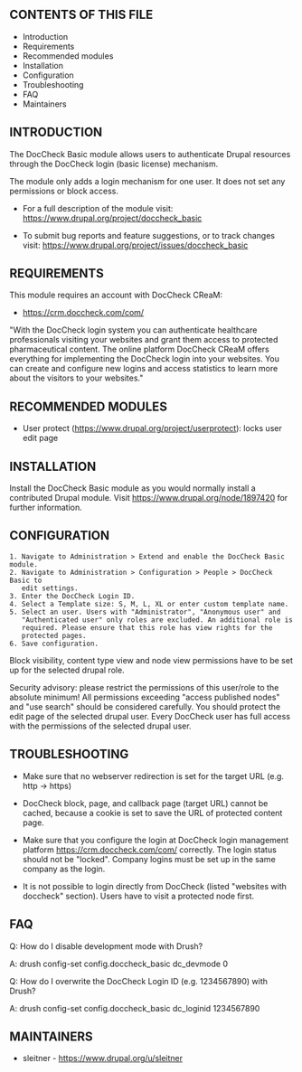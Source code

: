 CONTENTS OF THIS FILE
---------------------

 * Introduction
 * Requirements
 * Recommended modules
 * Installation
 * Configuration
 * Troubleshooting
 * FAQ
 * Maintainers


INTRODUCTION
------------

The DocCheck Basic module allows users to authenticate Drupal resources through
the DocCheck login (basic license) mechanism.

The module only adds a login mechanism for one user. It does not set any
permissions or block access.

 * For a full description of the module visit:
   https://www.drupal.org/project/doccheck_basic

 * To submit bug reports and feature suggestions, or to track changes visit:
   https://www.drupal.org/project/issues/doccheck_basic


REQUIREMENTS
------------

This module requires an account with DocCheck CReaM:

 * https://crm.doccheck.com/com/

"With the DocCheck login system you can authenticate healthcare professionals
visiting your websites and grant them access to protected pharmaceutical
content. The online platform DocCheck CReaM offers everything for implementing
the DocCheck login into your websites. You can create and configure new logins
and access statistics to learn more about the visitors to your websites."


RECOMMENDED MODULES
-------------------

 * User protect (https://www.drupal.org/project/userprotect): locks user edit
   page


INSTALLATION
------------

Install the DocCheck Basic module as you would normally install a contributed
Drupal module. Visit https://www.drupal.org/node/1897420 for further
information.


CONFIGURATION
-------------

    1. Navigate to Administration > Extend and enable the DocCheck Basic module.
    2. Navigate to Administration > Configuration > People > DocCheck Basic to
       edit settings.
    3. Enter the DocCheck Login ID.
    4. Select a Template size: S, M, L, XL or enter custom template name.
    5. Select an user. Users with "Administrator", "Anonymous user" and
       "Authenticated user" only roles are excluded. An additional role is
       required. Please ensure that this role has view rights for the
       protected pages.
    6. Save configuration.

Block visibility, content type view and node view permissions have to be
set up for the selected drupal role.

Security advisory: please restrict the permissions of this user/role to the
absolute minimum! All permissions exceeding "access published nodes" and "use
search" should be considered carefully. You should protect the edit page of the
selected drupal user. Every DocCheck user has full access with the permissions
of the selected drupal user.


TROUBLESHOOTING
---------------
 * Make sure that no webserver redirection is set for the target URL (e.g.
   http -> https)

 * DocCheck block, page, and callback page (target URL) cannot be cached,
   because a cookie is set to save the URL of protected content page.

 * Make sure that you configure the login at DocCheck login management
   platform https://crm.doccheck.com/com/ correctly. The login status should
   not be "locked". Company logins must be set up in the same company as the
   login.

 * It is not possible to login directly from DocCheck (listed "websites
   with doccheck" section). Users have to visit a protected node first.


FAQ
---

Q: How do I disable development mode with Drush?

A: drush config-set config.doccheck_basic dc_devmode 0


Q: How do I overwrite the DocCheck Login ID (e.g. 1234567890) with Drush?

A: drush config-set config.doccheck_basic dc_loginid 1234567890


MAINTAINERS
-----------

 * sleitner - https://www.drupal.org/u/sleitner
